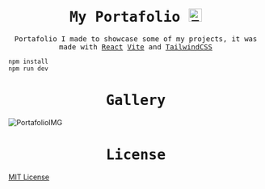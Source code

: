 <h1 align="center">
    <samp> My Portafolio <a href="https://vader-7.github.io/Ty-Works/" target="_blank">
        <img src="https://user-images.githubusercontent.com/66812754/208713388-aff1c2ca-eee3-4c98-bb3e-24c3bdbcb863.png" alt="Ty-Works" width="26px" height="26px">
    </a></samp>
</h1>

<p align="center" >
<samp>
     Portafolio I made to showcase some of my projects, it was made with <a href="https://vuejs.org/" target="_blank">React</a> <a href="https://vitejs.dev" target="_blank">Vite</a> and <a href="https://tailwindcss.com/" target="_blank">TailwindCSS</a>
    </samp>
</p>

```
npm install 
npm run dev
```


<h1 align="center">
    <samp>Gallery</samp>
</h1>

![PortafolioIMG](https://user-images.githubusercontent.com/66812754/208838587-da9af350-6601-48a4-a53e-45dc66f3d832.jpg)

<h1 align="center">
    <samp>License</samp>
    
</h1>
<p align="center">
 <samp>

[MIT License](LICENSE)
</samp>
</p>


